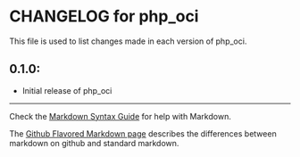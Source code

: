 # CHANGELOG for php_oci

This file is used to list changes made in each version of php_oci.

## 0.1.0:

* Initial release of php_oci

- - -
Check the [Markdown Syntax Guide](http://daringfireball.net/projects/markdown/syntax) for help with Markdown.

The [Github Flavored Markdown page](http://github.github.com/github-flavored-markdown/) describes the differences between markdown on github and standard markdown.

